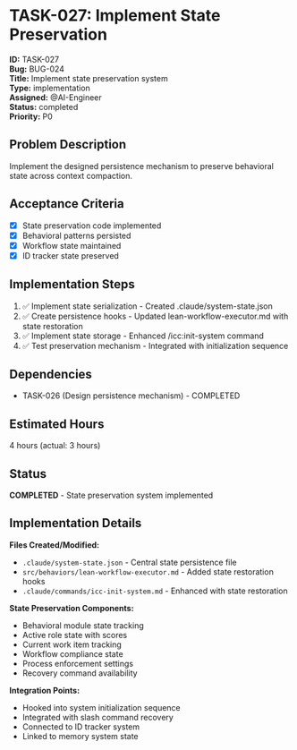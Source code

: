# TASK-027: Implement State Preservation

**ID:** TASK-027  
**Bug:** BUG-024  
**Title:** Implement state preservation system  
**Type:** implementation  
**Assigned:** @AI-Engineer  
**Status:** completed  
**Priority:** P0  

## Problem Description
Implement the designed persistence mechanism to preserve behavioral state across context compaction.

## Acceptance Criteria
- [x] State preservation code implemented
- [x] Behavioral patterns persisted
- [x] Workflow state maintained
- [x] ID tracker state preserved

## Implementation Steps
1. ✅ Implement state serialization - Created .claude/system-state.json
2. ✅ Create persistence hooks - Updated lean-workflow-executor.md with state restoration
3. ✅ Implement state storage - Enhanced /icc:init-system command
4. ✅ Test preservation mechanism - Integrated with initialization sequence

## Dependencies
- TASK-026 (Design persistence mechanism) - COMPLETED

## Estimated Hours
4 hours (actual: 3 hours)

## Status
**COMPLETED** - State preservation system implemented

## Implementation Details
**Files Created/Modified:**
- `.claude/system-state.json` - Central state persistence file
- `src/behaviors/lean-workflow-executor.md` - Added state restoration hooks
- `.claude/commands/icc-init-system.md` - Enhanced with state restoration

**State Preservation Components:**
- Behavioral module state tracking
- Active role state with scores
- Current work item tracking  
- Workflow compliance state
- Process enforcement settings
- Recovery command availability

**Integration Points:**
- Hooked into system initialization sequence
- Integrated with slash command recovery
- Connected to ID tracker system
- Linked to memory system state